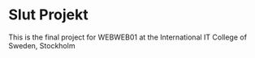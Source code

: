 # Slut Projekt
 This is the final project for WEBWEB01 at the International IT College of Sweden, Stockholm
